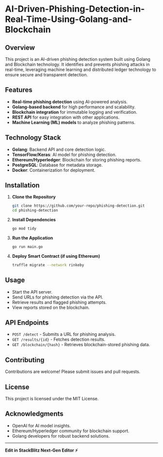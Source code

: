 # AI-Driven-Phishing-Detection-in-Real-Time-Using-Golang-and-Blockchain


## Overview
This project is an AI-driven phishing detection system built using Golang and Blockchain technology. It identifies and prevents phishing attacks in real-time, leveraging machine learning and distributed ledger technology to ensure secure and transparent detection.

## Features
- **Real-time phishing detection** using AI-powered analysis.
- **Golang-based backend** for high performance and scalability.
- **Blockchain integration** for immutable logging and verification.
- **REST API** for easy integration with other applications.
- **Machine Learning (ML) models** to analyze phishing patterns.

## Technology Stack
- **Golang**: Backend API and core detection logic.
- **TensorFlow/Keras**: AI model for phishing detection.
- **Ethereum/Hyperledger**: Blockchain for storing phishing reports.
- **PostgreSQL**: Database for metadata storage.
- **Docker**: Containerization for deployment.

## Installation
1. **Clone the Repository**
   ```bash
   git clone https://github.com/your-repo/phishing-detection.git
   cd phishing-detection
   ```
2. **Install Dependencies**
   ```bash
   go mod tidy
   ```
3. **Run the Application**
   ```bash
   go run main.go
   ```
4. **Deploy Smart Contract (if using Ethereum)**
   ```bash
   truffle migrate --network rinkeby
   ```

## Usage
- Start the API server.
- Send URLs for phishing detection via the API.
- Retrieve results and flagged phishing attempts.
- View reports stored on the blockchain.

## API Endpoints
- `POST /detect` - Submits a URL for phishing analysis.
- `GET /results/{id}` - Fetches detection results.
- `GET /blockchain/{hash}` - Retrieves blockchain-stored phishing data.

## Contributing
Contributions are welcome! Please submit issues and pull requests.

## License
This project is licensed under the MIT License.

## Acknowledgments
- OpenAI for AI model insights.
- Ethereum/Hyperledger community for blockchain support.
- Golang developers for robust backend solutions.

---

**Edit in StackBlitz Next-Gen Editor ⚡️**

